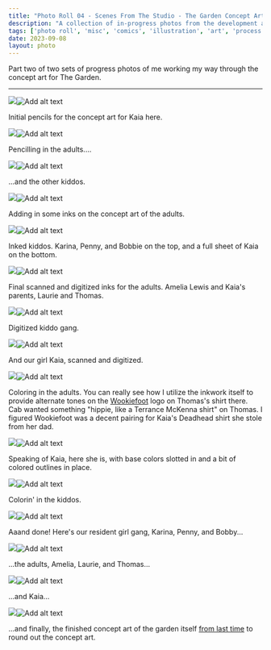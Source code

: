 ```yaml
---
title: "Photo Roll 04 - Scenes From The Studio - The Garden Concept Art, part 2"
description: "A collection of in-progress photos from the development and illustration process for the concept art for The Garden, an upcoming comic from Cabbage and I."  
tags: ['photo roll', 'misc', 'comics', 'illustration', 'art', 'process', 'the garden']
date: 2023-09-08
layout: photo
---
```


Part two of two sets of progress photos of me working my way through the concept art for The Garden.

<hr/>


<div class="floatcenter caption">
  <p><img tabindex=1 src="/photo/004/001.png" /><span class="f"><img src="/photo/004/001.jpg" alt="Add alt text"/></span></p>
  <p> Initial pencils for the concept art for Kaia here. </p>
</div>
<div class="floatcenter caption">
  <p><img tabindex=1 src="/photo/004/002.png" /><span class="f"><img src="/photo/004/002.jpg" alt="Add alt text"/></span></p>
  <p> Pencilling in the adults....</a> </p>
</div>
<div class="floatcenter caption">
  <p><img tabindex=1 src="/photo/004/003.png" /><span class="f"><img src="/photo/004/003.jpg" alt="Add alt text"/></span></p>
  <p> ...and the other kiddos. </p>
</div>
<div class="floatcenter caption">
  <p><img tabindex=1 src="/photo/004/004.png" /><span class="f"><img src="/photo/004/004.jpg" alt="Add alt text"/></span></p>
  <p> Adding in some inks on the concept art of the adults. </a></p>
</div>
<div class="floatcenter caption">
  <p><img tabindex=1 src="/photo/004/005.jpg" /><span class="f"><img src="/photo/004/005.jpg" alt="Add alt text"/></span></p>
  <p> Inked kiddos. Karina, Penny, and Bobbie on the top, and a full sheet of Kaia on the bottom.</a> </p>
</div>
<div class="floatcenter caption">
  <p><img tabindex=1 src="/photo/004/006.png" /><span class="f"><img src="/photo/004/006.png" alt="Add alt text"/></span></p>
  <p> Final scanned and digitized inks for the adults. Amelia Lewis and Kaia's parents, Laurie and Thomas.</p>
</div>
<div class="floatcenter caption">
  <p><img tabindex=1 src="/photo/004/007.png" /><span class="f"><img src="/photo/004/007.png" alt="Add alt text"/></span></p>
  <p> Digitized kiddo gang.</p>
</div>
<div class="floatcenter caption">
  <p><img tabindex=1 src="/photo/004/008.png" /><span class="f"><img src="/photo/004/008.png" alt="Add alt text"/></span></p>
  <p> And our girl Kaia, scanned and digitized. </p>
</div>
<div class="floatcenter caption">
  <p><img tabindex=1 src="/photo/004/009.png" /><span class="f"><img src="/photo/004/009.png" alt="Add alt text"/></span></p>
  <p> Coloring in the adults. You can really see how I utilize the inkwork itself to provide alternate tones on the <a href="https://wookiefoot.com/">Wookiefoot</a> logo on Thomas's shirt there. Cab wanted something "hippie, like a Terrance McKenna shirt" on Thomas. I figured Wookiefoot was a decent pairing for Kaia's Deadhead shirt she stole from her dad. </p>
</div>
<div class="floatcenter caption">
  <p><img tabindex=1 src="/photo/004/010.png" /><span class="f"><img src="/photo/004/010.png" alt="Add alt text"/></span></p>
  <p> Speaking of Kaia, here she is, with base colors slotted in and a bit of colored outlines in place. </p>
</div>
<div class="floatcenter caption">
  <p><img tabindex=1 src="/photo/004/011.png" /><span class="f"><img src="/photo/004/011.png" alt="Add alt text"/></span></p>
  <p> Colorin' in the kiddos. </p>
</div>
<div class="floatcenter caption">
  <p><img tabindex=1 src="/photo/004/012.png" /><span class="f"><img src="/photo/004/012.png" alt="Add alt text"/></span></p>
  <p> Aaand done! Here's our resident girl gang, Karina, Penny, and Bobby...</p>
</div>
<div class="floatcenter caption">
  <p><img tabindex=1 src="/photo/004/013.png" /><span class="f"><img src="/photo/004/013.png" alt="Add alt text"/></span></p>
  <p> ...the adults, Amelia, Laurie, and Thomas... </p>
</div>
<div class="floatcenter caption">
  <p><img tabindex=1 src="/photo/004/014.png" /><span class="f"><img src="/photo/004/014.png" alt="Add alt text"/></span></p>
  <p> ...and Kaia... </p>
</div>
<div class="floatcenter caption">
  <p><img tabindex=1 src="/photo/004/015.png" /><span class="f"><img src="/photo/004/015.png" alt="Add alt text"/></span></p>
  <p> ...and finally, the finished concept art of the garden itself <a href="https://truckstop.coffee/post/photoroll03">from last time</a> to round out the concept art.</p>
</div>